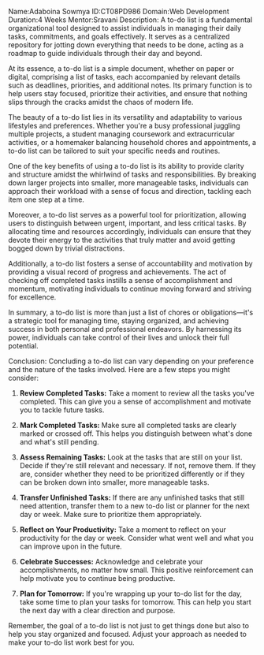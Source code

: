Name:Adaboina Sowmya
ID:CT08PD986
Domain:Web Development
Duration:4 Weeks 
Mentor:Sravani 
Description:
A to-do list is a fundamental organizational tool designed to assist individuals in managing their daily tasks, commitments, and goals effectively. It serves as a centralized repository for jotting down everything that needs to be done, acting as a roadmap to guide individuals through their day and beyond.

At its essence, a to-do list is a simple document, whether on paper or digital, comprising a list of tasks, each accompanied by relevant details such as deadlines, priorities, and additional notes. Its primary function is to help users stay focused, prioritize their activities, and ensure that nothing slips through the cracks amidst the chaos of modern life.

The beauty of a to-do list lies in its versatility and adaptability to various lifestyles and preferences. Whether you're a busy professional juggling multiple projects, a student managing coursework and extracurricular activities, or a homemaker balancing household chores and appointments, a to-do list can be tailored to suit your specific needs and routines.

One of the key benefits of using a to-do list is its ability to provide clarity and structure amidst the whirlwind of tasks and responsibilities. By breaking down larger projects into smaller, more manageable tasks, individuals can approach their workload with a sense of focus and direction, tackling each item one step at a time.

Moreover, a to-do list serves as a powerful tool for prioritization, allowing users to distinguish between urgent, important, and less critical tasks. By allocating time and resources accordingly, individuals can ensure that they devote their energy to the activities that truly matter and avoid getting bogged down by trivial distractions.

Additionally, a to-do list fosters a sense of accountability and motivation by providing a visual record of progress and achievements. The act of checking off completed tasks instills a sense of accomplishment and momentum, motivating individuals to continue moving forward and striving for excellence.

In summary, a to-do list is more than just a list of chores or obligations—it's a strategic tool for managing time, staying organized, and achieving success in both personal and professional endeavors. By harnessing its power, individuals can take control of their lives and unlock their full potential.

Conclusion:
Concluding a to-do list can vary depending on your preference and the nature of the tasks involved. Here are a few steps you might consider:

1. **Review Completed Tasks:** Take a moment to review all the tasks you've completed. This can give you a sense of accomplishment and motivate you to tackle future tasks.

2. **Mark Completed Tasks:** Make sure all completed tasks are clearly marked or crossed off. This helps you distinguish between what's done and what's still pending.

3. **Assess Remaining Tasks:** Look at the tasks that are still on your list. Decide if they're still relevant and necessary. If not, remove them. If they are, consider whether they need to be prioritized differently or if they can be broken down into smaller, more manageable tasks.

4. **Transfer Unfinished Tasks:** If there are any unfinished tasks that still need attention, transfer them to a new to-do list or planner for the next day or week. Make sure to prioritize them appropriately.

5. **Reflect on Your Productivity:** Take a moment to reflect on your productivity for the day or week. Consider what went well and what you can improve upon in the future.

6. **Celebrate Successes:** Acknowledge and celebrate your accomplishments, no matter how small. This positive reinforcement can help motivate you to continue being productive.

7. **Plan for Tomorrow:** If you're wrapping up your to-do list for the day, take some time to plan your tasks for tomorrow. This can help you start the next day with a clear direction and purpose.

Remember, the goal of a to-do list is not just to get things done but also to help you stay organized and focused. Adjust your approach as needed to make your to-do list work best for you.
